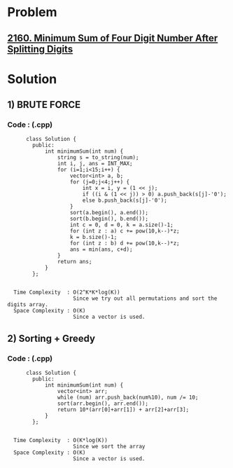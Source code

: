 # Problem

## [2160. Minimum Sum of Four Digit Number After Splitting Digits](https://leetcode.com/problems/minimum-sum-of-four-digit-number-after-splitting-digits/)


# Solution 

## 1) BRUTE FORCE

      
      
      
   ### Code : (.cpp)
    
          class Solution {
            public:
                int minimumSum(int num) {
                    string s = to_string(num);
                    int i, j, ans = INT_MAX;
                    for (i=1;i<15;i++) {
                        vector<int> a, b;
                        for (j=0;j<4;j++) {
                            int x = i, y = (1 << j);
                            if ((i & (1 << j)) > 0) a.push_back(s[j]-'0');
                            else b.push_back(s[j]-'0');
                        }
                        sort(a.begin(), a.end());
                        sort(b.begin(), b.end());
                        int c = 0, d = 0, k = a.size()-1;
                        for (int z : a) c += pow(10,k--)*z;
                        k = b.size()-1;
                        for (int z : b) d += pow(10,k--)*z;
                        ans = min(ans, c+d);
                    }
                    return ans;
                }
            };
          
 
      Time Complexity  : O(2^K*K*log(K)) 
                         Since we try out all permutations and sort the digits array.
      Space Complexity : O(K)
                         Since a vector is used.
                         
                         
                         
## 2) Sorting + Greedy

      
      
      
   ### Code : (.cpp)
    
          class Solution {
            public:
                int minimumSum(int num) {
                    vector<int> arr;
                    while (num) arr.push_back(num%10), num /= 10;
                    sort(arr.begin(), arr.end());
                    return 10*(arr[0]+arr[1]) + arr[2]+arr[3];
                }
            };

 
      Time Complexity  : O(K*log(K)) 
                         Since we sort the array
      Space Complexity : O(K)
                         Since a vector is used.
                         
